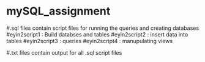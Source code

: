 # mySQL_assignment

#.sql files contain script files for running the queries and creating databases
#eyin2script1 : Build databses and tables
#eyin2script2 : insert data into tables
#eyin2script3 : queries
#eyin2script4 : manupulating views

#.txt files contain output for all .sql script files

